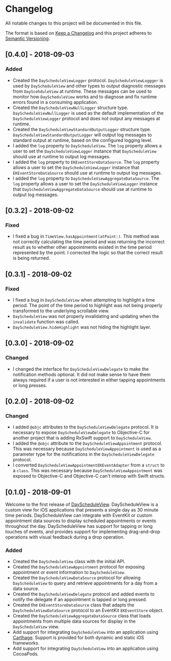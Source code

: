 # Changelog

All notable changes to this project will be documented in this file.

The format is based on [Keep a Changelog](http://keepachangelog.com/en/1.0.0/)
and this project adheres to [Semantic Versioning](http://semver.org/spec/v2.0.0.html).

## [0.4.0] - 2018-09-03

### Added

* Created the `DayScheduleViewLogger` protocol. `DayScheduleViewLoggger` is
  used by `DayScheduleView` and other types to output diagnostic messages from
  `DayScehduleView` at runtime. These messages can be used to monitor how
  `DayScheduleView` works and to diagnose and fix runtime errors found in a
  consuming application.
* Created the `DayScheduleViewNullLogger` structure type.
  `DayScheduleViewNullLogger` is used as the default implementation of the
  `DayScheduleViewLogger` protocol and does not output any messages at runtime.
* Created the `DayScheduleViewStandardOutputLogger` structure type.
  `DayScheduleViewStandardOutputLogger` will output log messages to standard
  output at runtime, based on the configured logging level.
* I added the `log` property to `DayScheduleView`. The `log` property allows
  a user to set the `DayScheduleViewLogger` instance that `DayScheduleView`
  should use at runtime to output log messages.
* I added the `log` property to `EKEventStoreDataSource`. The `log` property
  allows a user to set the `DayScheduleViewLogger` instance that
  `EKEventStoreDataSource` should use at runtime to output log messages.
* I added the `log` property to `DayScheduleViewAggregateDataSource`. The
  `log` property allows a user to set the `DayScheduleViewLogger` instance
  that `DayScheduleViewAggregateDataSource` should use at runtime to output
  log messages.
  
## [0.3.2] - 2018-09-02

### Fixed

* I fixed a bug in `TimeView.hasAppointment(atPoint:)`. This method was not
  correctly calculating the time period and was returning the incorrect
  result as to whether other appointments existed in the time period
  represented by the point. I corrected the logic so that the correct result
  is being returned.

## [0.3.1] - 2018-09-02

### Fixed

* I fixed a bug in `DayScheduleView` when attempting to highlight a time
  period. The point of the time period to highlight was not being properly
  transformed to the underlying scrollable view.
* `DayScheduleView` was not properly invalidating and updating when the
  `invalidate` function was called.
* `DayScheduleView.hideHighlight` was not hiding the highlight layer.

## [0.3.0] - 2018-09-02

### Changed

* I changed the interface for `DayScheduleViewDelegate` to make the
  notification methods optional. It did not make sense to have them always
  required if a user is not interested in either tapping appointments or
  long presses.
  
## [0.2.0] - 2018-09-02

### Changed

* I added `@objc` attributes to the `DayScheduleViewDelegate` protocol. It
  is necessary to expose `DayScheduleViewDelegate` to Objective-C for another
  project that is adding RxSwift support to `DayScheduleView`.
* I added the `@objc` attribute to the `DayScheduleViewAppointment` protocol.
  This was necessary because `DayScheduleViewAppointment` is used as a
  parameter type for the notifications in the `DayScheduleViewDelegate`
  protocol.
* I converted `DayScheduleViewAppointmentEKEventAdapter` from a `struct` to a
  `class`. This was necessary because `DayScheduleViewAppointment` was exposed
  to Objective-C and Objective-C can't interop with Swift structs.

## [0.1.0] - 2018-09-01

Welcome to the first release of [DayScheduleView](https://github.com/nakedsoftware/DayScheduleView).
DayScheduleView is a custom view for iOS applications that presents a single
day as 30 minute time periods. DayScheduleView can integrate with EventKit or
custom appointment data sources to display scheduled appointments or events
throughout the day. DayScheduleView has support for tapping or long touches
of events, and provides support for implementing drag-and-drop operations with
visual feedback during a drop operation.

### Added

* Created the `DayScheduleView` class with the initial API.
* Created the `DayScheduleViewAppointment` protocol for exposing appointment
  or event information to `DayScheduleView`.
* Created the `DayScheduleViewDataSource` protocol for allowing
  `DayScheduleView` to query and retrieve appointments for a day from a data
  source.
* Created the `DayScheduleViewDelegate` protocol and added events to notify
  the delegate if an appointment is tapped or long pressed.
* Created the `EKEventStoreDataSource` class that adapts the
  `DayScheduleViewDataSource` protocol to an EventKit `EKEventStore` object.
* Created the `DayScheduleViewAggregateDataSource` class that loads
  appointments from multiple data sources for display in the
  `DayScheduleView` view.
* Add support for integrating `DayScheduleView` into an application using
  [Carthage](https://github.com/carthage/carthage). Support is provided for
  both dynamic and static iOS frameworks.
* Add support for integrating `DayScheduleView` into an application using
  CocoaPods.
